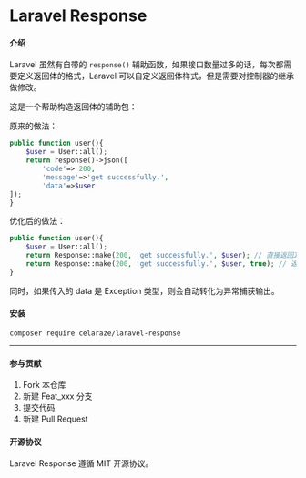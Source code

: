 # Laravel Response

#### 介绍

Laravel 虽然有自带的 `response()` 辅助函数，如果接口数量过多的话，每次都需要定义返回体的格式，Laravel 可以自定义返回体样式，但是需要对控制器的继承做修改。

这是一个帮助构造返回体的辅助包：

原来的做法：

```php
public function user(){
    $user = User::all();
    return response()->json([
        'code'=> 200,
        'message'=>'get successfully.',
        'data'=>$user
]);
}
```

优化后的做法：

```php
public function user(){
    $user = User::all();
    return Response::make(200, 'get successfully.', $user); // 直接返回JsonResponse体
    return Response::make(200, 'get successfully.', $user, true); // 返回数组格式
}
```

同时，如果传入的 data 是 Exception 类型，则会自动转化为异常捕获输出。

#### 安装

```composer require celaraze/laravel-response```

---

#### 参与贡献

1. Fork 本仓库
2. 新建 Feat_xxx 分支
3. 提交代码
4. 新建 Pull Request

#### 开源协议

Laravel Response 遵循 MIT 开源协议。